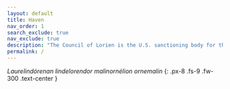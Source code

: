 ```yaml
---
layout: default
title: Haven
nav_order: 1
search_exclude: true
nav_exclude: true
description: "The Council of Lorien is the U.S. sanctioning body for the Middle-earth CCG."
permalink: /
---
```


<i>Laurelindórenan lindelorendor malinornélion ornemalin</i>
{: .px-8 .fs-9 .fw-300 .text-center }

